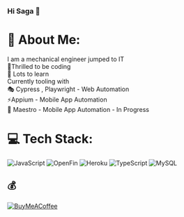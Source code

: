 ### Hi Saga 👋

# 💫 About Me:
I am a mechanical engineer jumped to IT<br>🔭Thrilled to be coding<br> :lotus_position: Lots to learn<br> Currently tooling with <br> 🎭 Cypress , Playwright - Web Automation<br>⚡Appium - Mobile App Automation<br>📲 Maestro - Mobile App Automation - In Progress 


# 💻 Tech Stack:
![JavaScript](https://img.shields.io/badge/javascript-%23323330.svg?style=for-the-badge&logo=javascript&logoColor=%23F7DF1E) ![OpenFin](https://img.shields.io/badge/openfin-%23039BE5.svg?style=for-the-badge&logo=openfin) ![Heroku](https://img.shields.io/badge/heroku-%23430098.svg?style=for-the-badge&logo=heroku&logoColor=white) ![TypeScript](https://img.shields.io/badge/typescript-%23007ACC.svg?style=for-the-badge&logo=typescript&logoColor=white) ![MySQL](https://img.shields.io/badge/mysql-%2300f.svg?style=for-the-badge&logo=mysql&logoColor=white)

  ## 💰
  [![BuyMeACoffee](https://img.shields.io/badge/Buy%20Me%20a%20Coffee-ffdd00?style=for-the-badge&logo=buy-me-a-coffee&logoColor=black)](https://buymeacoffee.com/sabfloki) 

  
<!-- Proudly created with GPRM ( https://gprm.itsvg.in ) -->
